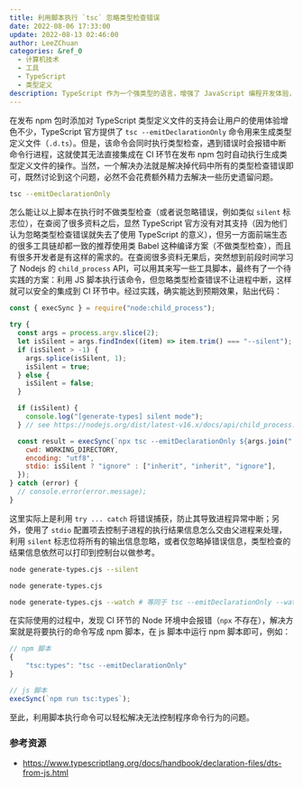 ```yaml
---
title: 利用脚本执行 `tsc` 忽略类型检查错误
date: 2022-08-06 17:33:00
update: 2022-08-13 02:46:00
author: LeeZChuan
categories: &ref_0
  - 计算机技术
  - 工具
  - TypeScript
  - 类型定义
description: TypeScript 作为一个强类型的语言，增强了 JavaScript 编程开发体验，类型定义文件为一个第三方模块的使用体验增色不少，现如今很多 npm 包的发布都内置了对类型定义文件的支持。
---
```


在发布 npm 包时添加对 TypeScript 类型定义文件的支持会让用户的使用体验增色不少，TypeScript 官方提供了 `tsc --emitDeclarationOnly` 命令用来生成类型定义文件（`.d.ts`）。但是，该命令会同时执行类型检查，遇到错误时会报错中断命令行进程，这就使其无法直接集成在 CI 环节在发布 npm 包时自动执行生成类型定义文件的操作。当然，一个解决办法就是解决掉代码中所有的类型检查错误即可，既然讨论到这个问题，必然不会花费额外精力去解决一些历史遗留问题。

<!-- truncate -->

```bash
tsc --emitDeclarationOnly
```

怎么能让以上脚本在执行时不做类型检查（或者说忽略错误，例如类似 `silent` 标志位），在查阅了很多资料之后，显然 TypeScript 官方没有对其支持（因为他们认为忽略类型检查错误就失去了使用 TypeScript 的意义），但另一方面前端生态的很多工具链却都一致的推荐使用类 Babel 这种编译方案（不做类型检查），而且有很多开发者是有这样的需求的。在查阅很多资料无果后，突然想到前段时间学习了 Nodejs 的 `child_process` API，可以用其来写一些工具脚本，最终有了一个待实践的方案：利用 JS 脚本执行该命令，但忽略类型检查错误不让进程中断，这样就可以安全的集成到 CI 环节中。经过实践，确实能达到预期效果，贴出代码：

```js
const { execSync } = require("node:child_process");

try {
  const args = process.argv.slice(2);
  let isSilent = args.findIndex((item) => item.trim() === "--silent");
  if (isSilent > -1) {
    args.splice(isSilent, 1);
    isSilent = true;
  } else {
    isSilent = false;
  }

  if (isSilent) {
    console.log("[generate-types] silent mode");
  } // see https://nodejs.org/dist/latest-v16.x/docs/api/child_process.html#optionsstdio

  const result = execSync(`npx tsc --emitDeclarationOnly ${args.join(" ")}`, {
    cwd: WORKING_DIRECTORY,
    encoding: "utf8",
    stdio: isSilent ? "ignore" : ["inherit", "inherit", "ignore"],
  });
} catch (error) {
  // console.error(error.message);
}
```

这里实际上是利用 `try ... catch` 将错误捕获，防止其导致进程异常中断；另外，使用了 `stdio` 配置项去控制子进程的执行结果信息怎么交由父进程来处理，利用 `silent` 标志位将所有的输出信息忽略，或者仅忽略掉错误信息，类型检查的结果信息依然可以打印到控制台以做参考。

```bash
node generate-types.cjs --silent

node generate-types.cjs

node generate-types.cjs --watch # 等同于 tsc --emitDeclarationOnly --watch
```

在实际使用的过程中，发现 CI 环节的 Node 环境中会报错（`npx` 不存在），解决方案就是将要执行的命令写成 npm 脚本，在 js 脚本中运行 npm 脚本即可，例如：

```js
// npm 脚本
{
    "tsc:types": "tsc --emitDeclarationOnly"
}

// js 脚本
execSync(`npm run tsc:types`);
```

至此，利用脚本执行命令可以轻松解决无法控制程序命令行为的问题。

### 参考资源

- https://www.typescriptlang.org/docs/handbook/declaration-files/dts-from-js.html
